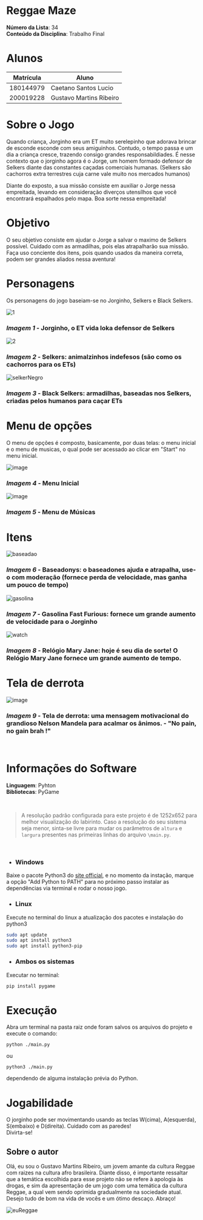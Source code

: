 # Reggae Maze
**Número da Lista**: 34<br>
**Conteúdo da Disciplina**: Trabalho Final<br>

# Alunos
|Matrícula | Aluno |
| -- | -- |
| 180144979  |  Caetano Santos Lucio |
| 200019228  |  Gustavo Martins Ribeiro |

# Sobre o Jogo
Quando criança, Jorginho era um ET muito serelepinho que adorava brincar de esconde esconde com seus amiguinhos. Contudo, o tempo passa e um dia a criança cresce, trazendo consigo grandes responsabildiades. É nesse contexto que o jorginho agora é o Jorge, um homem formado defensor de Selkers diante das constantes caçadas comerciais humanas. (Selkers são cachorros extra terrestres cuja carne vale muito nos mercados humanos)

Diante do exposto, a sua missão consiste em auxiliar o Jorge nessa empreitada, levando em consideração diverços utensílhos que você encontrará espalhados pelo mapa.
Boa sorte nessa empreitada!

# Objetivo
O seu objetivo consiste em ajudar o Jorge a salvar o maximo de Selkers possível. Cuidado com as armadilhas, pois elas atrapalharão sua missão. Faça uso conciente dos itens, pois quando usados da maneira correta, podem ser grandes aliados nessa aventura!

# Personagens
Os personagens do jogo baseiam-se no Jorginho, Selkers e Black Selkers.


![1](https://user-images.githubusercontent.com/72039007/216835973-ab57775c-678d-4ec4-8208-06fc9671e36c.png)
### *Imagem 1* - Jorginho, o ET vida loka defensor de Selkers

![2](https://user-images.githubusercontent.com/72039007/216835976-95e0f742-f901-4162-82c2-785a21abe933.png)
### *Imagem 2* - Selkers: animalzinhos indefesos (são como os cachorros para os ETs)

![selkerNegro](https://user-images.githubusercontent.com/72039007/216835984-9552455e-b74d-48d0-85bb-976acd0df345.png)
### *Imagem 3* - Black Selkers: armadilhas, baseadas nos Selkers, criadas pelos humanos para caçar ETs

# Menu de opções
O menu de opções é composto, basicamente, por duas telas: o menu inicial e o menu de musicas, o qual pode ser acessado ao clicar em "Start" no menu inicial.

![image](https://user-images.githubusercontent.com/72039007/216840391-1c11689a-fa08-4019-8427-13d46505079a.png)
### *Imagem 4* - Menu Inicial

![image](https://user-images.githubusercontent.com/72039007/216836379-bff63d75-dc3a-40a8-87d2-80b67f78cbcd.png)
### *Imagem 5* - Menu de Músicas

# Itens

![baseadao](https://user-images.githubusercontent.com/72039007/216836913-881363a6-f232-4e82-85d9-b9870bd7f7ba.png)
### *Imagem 6* - Baseadonys: o baseadones ajuda e atrapalha, use-o com moderação (fornece perda de velocidade, mas ganha um pouco de tempo)

![gasolina](https://user-images.githubusercontent.com/72039007/216836965-037309a8-ae77-41af-8705-a1fa751f124f.png)
### *Imagem 7* - Gasolina Fast Furious: fornece um grande aumento de velocidade para o Jorginho

![watch](https://user-images.githubusercontent.com/72039007/216836923-1d6b7565-953a-4615-ad00-70a31b3c9a32.png)
### *Imagem 8* - Relógio Mary Jane: hoje é seu dia de sorte! O Relógio Mary Jane fornece um grande aumento de tempo.

# Tela de derrota

![image](https://user-images.githubusercontent.com/72039007/216836703-723ed2d5-eb41-436d-adab-79224595ef02.png)
### *Imagem 9* - Tela de derrota: uma mensagem motivacional do grandioso Nelson Mandela para acalmar os ânimos. - "No pain, no gain brah !"
<br>

# Informações do Software

**Linguagem**: Pyhton<br>
**Bibliotecas**: PyGame<br>

<br>

>A resolução padrão configurada para este projeto é de 1252x652 para melhor visualização do labirinto. Caso a resolução do seu sistema seja menor, sinta-se livre para mudar os parâmetros de ```altura``` e ```largura``` presentes nas primeiras linhas do arquivo ```\main.py```.

<br>

- ### Windows
Baixe o pacote Python3 do [site official](https://www.python.org/downloads/), e no momento da instação, marque a opção "Add Python to PATH" para no próximo passo instalar as dependências via terminal e rodar o nosso jogo.

- ### Linux
Execute no terminal do linux a atualização dos pacotes e instalação do python3

```bash
sudo apt update
sudo apt install python3
sudo apt install python3-pip
```
- ### Ambos os sistemas
Executar no terminal:

```bash
pip install pygame
```
# Execução
Abra um terminal na pasta raiz onde foram salvos os arquivos do projeto e execute o comando:
```
python ./main.py
```
ou 
```
python3 ./main.py
```
dependendo de alguma instalação prévia do Python.

# Jogabilidade
O jorginho pode ser movimentando usando as teclas W(cima), A(esquerda), S(embaixo) e D(direita). Cuidado com as paredes!
<br>
Divirta-se!

## Sobre o autor
Olá, eu sou o Gustavo Martins Ribeiro, um jovem amante da cultura Reggae com raizes na cultura afro brasileira. Diante disso, é importante ressaltar que a temática escolhida para esse projeto não se refere à apologia às drogas, e sim da apresentação de um jogo com uma temática da cultura Reggae, a qual vem sendo oprimida gradualmente na sociedade atual. Desejo tudo de bom na vida de vocês e um ótimo descaço. Abraço!

![euReggae](https://user-images.githubusercontent.com/72039007/216838141-90b315c3-fcdb-4cb4-ad01-cd24cf96f393.jpg)
